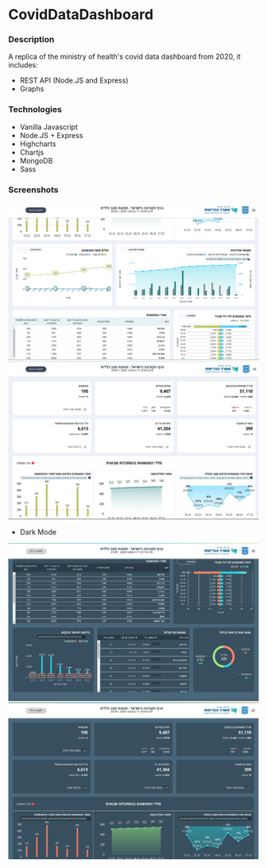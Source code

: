 # CovidDataDashboard

### Description
A replica of the ministry of health's covid data dashboard from 2020, it includes:
- REST API (Node.JS and Express) 
- Graphs

### Technologies
- Vanilla Javascript
- Node.JS + Express
- Highcharts
- Chartjs
- MongoDB
- Sass

### Screenshots

![main page](/screenshots/covid.png)
![main page](/screenshots/covid1.png)

- Dark Mode 

![main page](/screenshots/covid2.png)
![main page](/screenshots/covid3.png)

